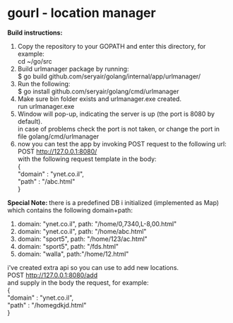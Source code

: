 # gourl - location manager

<b>Build instructions:</b>

1. Copy the repository to your GOPATH and enter this directory, for example:  <br />
cd ~/go/src
2. Build urlmanager package by running: <br />
$ go build github.com/seryair/golang/internal/app/urlmanager/
3. Run the following: <br />
$ go install github.com/seryair/golang/cmd/urlmanager
4. Make sure bin folder exists and urlmanager.exe created.<br />
run urlmanager.exe
5. Window will pop-up, indicating the server is up (the port is 8080 by default).<br />
in case of problems check the port is not taken, or change the port in file golang/cmd/urlmanager
6. now you can test the app by invoking POST request to the following url: <br />
POST http://127.0.0.1:8080/<br />
with the following request template in the body:<br />
{<br />
"domain" : "ynet.co.il",<br />
"path" : "/abc.html"<br />
}<br />


<b>Special Note: </b>
there is a predefined DB i initialized (implemented as Map) which contains the following domain+path:<br />
1. domain: "ynet.co.il", path: "/home/0,7340,L-8,00.html"
2. domain: "ynet.co.il", path: "/home/abc.html"
3. domain: "sport5", path: "/home/123/ac.html"
3. domain: "sport5", path: "/fds.html"
4. domain: "walla", path:"/home/12.html"

i've created extra api so you can use to add new locations.<br />
POST http://127.0.0.1:8080/add<br />
and supply in the body the request, for example:<br />
{<br />
"domain" : "ynet.co.il",<br />
"path" : "/homegdkjd.html"<br />
}
